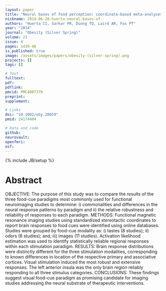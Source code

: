 ```yaml
---
layout: paper
title: "Neural bases of food perception: coordinate-based meta-analyses of neuroimaging studies in multiple modalities."
nickname: 2014-06-20-huerta-neural-bases-of
authors: "Huerta CI, Sarkar PR, Duong TQ, Laird AR, Fox PT"
year: "2014"
journal: "Obesity (Silver Spring)"
volume: 22
issue: 6
pages: 1439-46
is_published: true
image: /assets/images/papers/obesity-(silver-spring).png
projects: []
tags: []

# Text
fulltext:
pdf:
pdflink:
pmcid: PMC4007379
preprint:
supplement:

# Links
doi: "10.1002/oby.20659"
pmid: 24174404

# Data and code
github:
neurovault:
openfmri:
osf:
---
```

{% include JB/setup %}

# Abstract

OBJECTIVE: The purpose of this study was to compare the results of the three food-cue paradigms most commonly used for functional neuroimaging studies to determine: i) commonalities and differences in the neural response patterns by paradigm and ii) the relative robustness and reliability of responses to each paradigm. METHODS: Functional magnetic resonance imaging studies using standardized stereotactic coordinates to report brain responses to food cues were identified using online databases. Studies were grouped by food-cue modality as: i) tastes (8 studies); ii) odors (8 studies); and, iii) images (11 studies). Activation likelihood estimation was used to identify statistically reliable regional responses within each stimulation paradigm. RESULTS: Brain response distributions were distinctly different for the three stimulation modalities, corresponding to known differences in location of the respective primary and associative cortices. Visual stimulation induced the most robust and extensive responses. The left anterior insula was the only brain region reliably responding to all three stimulus categories. CONCLUSIONS: These findings suggest visual food-cue paradigm as promising candidate for imaging studies addressing the neural substrate of therapeutic interventions.
